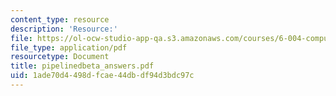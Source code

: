 ```yaml
---
content_type: resource
description: 'Resource:'
file: https://ol-ocw-studio-app-qa.s3.amazonaws.com/courses/6-004-computation-structures-spring-2017/1ade70d4498dfcae44dbdf94d3bdc97c_pipelinedbeta_answers.pdf
file_type: application/pdf
resourcetype: Document
title: pipelinedbeta_answers.pdf
uid: 1ade70d4-498d-fcae-44db-df94d3bdc97c
---
```

